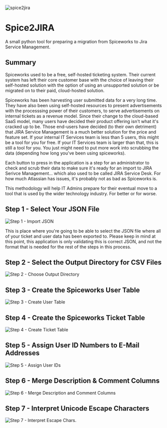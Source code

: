 ![spice2jira](media/application_preview.png)

# Spice2JIRA
A small python tool for preparing a migration from Spiceworks to Jira Service Management.

## Summary
Spiceworks used to be a free, self-hosted ticketing system.  Their current system has left their core customer base with the choice of leaving their self-hosted solution with the option of using an unsupported solution or be migrated on to their paid, cloud-hosted solution.

Spiceworks has been harvesting user submitted data for a very long time.  They have also been using self-hosted resources to present advertisements with the processsing power of their customers, to serve advertisements on internal tickets as a revenue model.  Since their change to the cloud-based SaaS model, many users have decided their product offering isn't what it's cracked up to be. Those end-users have decided (to their own detriment) that JIRA Service Management is a much better solution for the price and feature set.  If your internal IT Services team is less than 5 users, this might be a tool for you for free.  If your IT Services team is larger than that, this is still a tool for you. You just might need to put more work into scrubbing the data (depending how long you've been using spiceworks).

Each button to press in the application is a step for an administrator to check and scrub their data to make sure it's ready for an import to JIRA Serivce Management... which also used to be called JIRA Service Desk. For how much Atlassian has issues, it's probably not as bad as Spiceworks is.

This methodology will help IT Admins prepare for their eventual move to a tool that is used by the wider technology industry. For better or for worse.

## Step 1 - Select Your JSON File
![Step 1 - Import JSON](media/application_preview-step-1.png)

This is place where you're going to be able to select the JSON file where all of your ticket and user data has been exported to.  Please keep in mind at this point, this application is only validating this is correct JSON, and not the format that is needed for the rest of the steps in this process.

## Step 2 - Select the Output Directory for CSV Files
![Step 2 - Choose Output Directory](media/application_preview-step-2.png)


## Step 3 - Create the Spiceworks User Table
![Step 3 - Create User Table](media/application_preview-step-3.png)

## Step 4 - Create the Spiceworks Ticket Table
![Step 4 - Create Ticket Table](media/application_preview-step-4.png)

## Step 5 - Assign User ID Numbers to E-Mail Addresses
![Step 5 - Assign User IDs](media/application_preview-step-5.png)

## Step 6 - Merge Description & Comment Columns
![Step 6 - Merge Description and Comment Columns](media/application_preview-step-6.png)

## Step 7 - Interpret Unicode Escape Characters
![Step 7 - Interpret Escape Chars.](media/application_preview-step-7.png)
